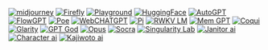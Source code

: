 [![midjourney](https://invidget.switchblade.xyz/midjourney)](https://discord.gg/midjourney)
[![Firefly](https://invidget.switchblade.xyz/YJE3z8bK)](https://discord.gg/YJE3z8bK)
[![Playground](https://invidget.switchblade.xyz/63XZsH2Y)](https://discord.gg/63XZsH2Y)
[![HuggingFace](https://invidget.switchblade.xyz/hugging-face-879548962464493619)](https://discord.gg/hugging-face-879548962464493619)
[![AutoGPT](https://invidget.switchblade.xyz/autogpt)](https://discord.gg/autogpt)
[![FlowGPT](https://invidget.switchblade.xyz/flowgpt)](https://discord.gg/flowgpt)
[![Poe](https://invidget.switchblade.xyz/8Jq45eBH)](https://discord.gg/8Jq45eBH)
[![WebCHATGPT](https://invidget.switchblade.xyz/JKpfRTEZ)](https://discord.gg/JKpfRTEZ)
[![Pi](https://invidget.switchblade.xyz/RUsRK82D)](https://discord.gg/RUsRK82D)
[![RWKV LM](https://invidget.switchblade.xyz/TpzqfSNfc2)](https://discord.gg/TpzqfSNfc2)
[![Mem GPT](https://invidget.switchblade.xyz/8MtgXxP5)](https://discord.gg/8MtgXxP5)
[![Coqui](https://invidget.switchblade.xyz/G5dxVH9Kdp)](https://discord.gg/G5dxVH9Kdp)
[![Glarity](https://invidget.switchblade.xyz/nxrQzfvX)](https://discord.gg/nxrQzfvX)
[![GPT God](https://invidget.switchblade.xyz/6A6BDm4a)](https://discord.gg/6A6BDm4a)
[![Opus](https://invidget.switchblade.xyz/McEyvETc)](https://discord.gg/McEyvETc)
[![Socra](https://invidget.switchblade.xyz/PH6pkDD3)](https://discord.gg/PH6pkDD3)
[![Singularity Lab](https://invidget.switchblade.xyz/jc4xtF58Ve)](https://discord.gg/jc4xtF58Ve)
[![Janitor ai](https://invidget.switchblade.xyz/janitorai)](https://discord.gg/janitorai)
[![Character ai](https://invidget.switchblade.xyz/characterai)](https://discord.gg/characterai)
[![Kajiwoto ai](https://invidget.switchblade.xyz/usBPVFg)](https://discord.gg/usBPVFg)
